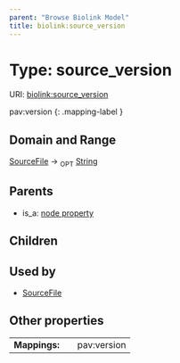 ```yaml
---
parent: "Browse Biolink Model"
title: biolink:source_version
---
```


# Type: source_version




URI: [biolink:source_version](https://w3id.org/biolink/vocab/source_version)

pav:version
{: .mapping-label }


## Domain and Range

[SourceFile](SourceFile.md) ->  <sub>OPT</sub> [String](types/String.md)

## Parents

 *  is_a: [node property](node_property.md)

## Children


## Used by

 * [SourceFile](SourceFile.md)

## Other properties

|  |  |  |
| --- | --- | --- |
| **Mappings:** | | pav:version |


